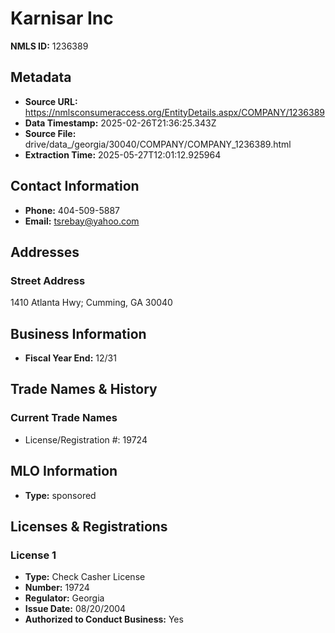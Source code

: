 # Karnisar Inc

**NMLS ID:** 1236389

## Metadata
- **Source URL:** https://nmlsconsumeraccess.org/EntityDetails.aspx/COMPANY/1236389
- **Data Timestamp:** 2025-02-26T21:36:25.343Z
- **Source File:** drive/data_/georgia/30040/COMPANY/COMPANY_1236389.html
- **Extraction Time:** 2025-05-27T12:01:12.925964

## Contact Information
- **Phone:** 404-509-5887
- **Email:** tsrebay@yahoo.com

## Addresses
### Street Address
1410 Atlanta Hwy; Cumming, GA 30040

## Business Information
- **Fiscal Year End:** 12/31

## Trade Names & History
### Current Trade Names
- License/Registration #: 19724

## MLO Information
- **Type:** sponsored

## Licenses & Registrations

### License 1
- **Type:** Check Casher License
- **Number:** 19724
- **Regulator:** Georgia
- **Issue Date:** 08/20/2004
- **Authorized to Conduct Business:** Yes
